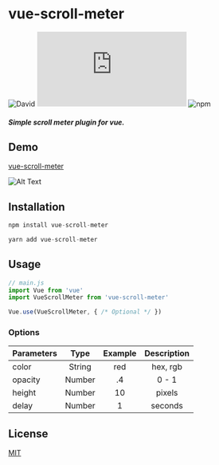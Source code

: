# vue-scroll-meter
![David](https://img.shields.io/david/villekaa/vue-scroll-meter)
![GitHub file size in bytes](https://img.shields.io/github/size/villekaa/vue-scroll-meter/src/vue-scroll-meter.js)
![npm](https://img.shields.io/npm/dm/vue-scroll-meter)
##### Simple scroll meter plugin for vue.

## Demo
[vue-scroll-meter](http://villekaa.github.io/vue-scroll-meter)

![Alt Text](https://i.imgur.com/9TbLXN7.gif)
## Installation

```javascript
npm install vue-scroll-meter
```
```javascript
yarn add vue-scroll-meter
```
## Usage

```javascript
// main.js
import Vue from 'vue'
import VueScrollMeter from 'vue-scroll-meter'

Vue.use(VueScrollMeter, { /* Optional */ })
```
### Options

| Parameters    | Type          |  Example      |  Description  |
| ------------- |:-------------:|:-------------:|:-------------:|
| color         | String	    | red           |  hex, rgb     |
| opacity       | Number        | .4            |  0 - 1        |
| height        | Number        | 10            |  pixels       |
| delay         | Number        | 1             |  seconds      |

## License
[MIT](https://choosealicense.com/licenses/mit/)